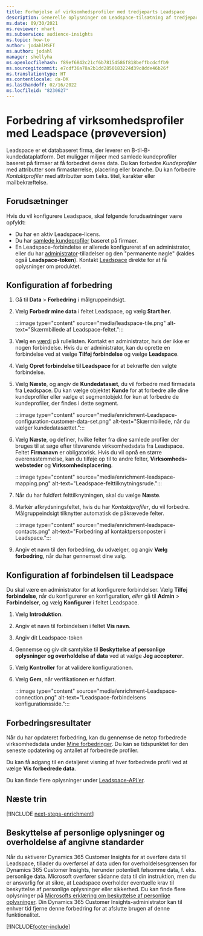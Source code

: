 ```yaml
---
title: Forhøjelse af virksomhedsprofiler med tredjeparts Leadspace
description: Generelle oplysninger om Leadspace-tilsætning af tredjepart.
ms.date: 09/30/2021
ms.reviewer: mhart
ms.subservice: audience-insights
ms.topic: how-to
author: jodahlMSFT
ms.author: jodahl
manager: shellyha
ms.openlocfilehash: f89ef6842c21cf6b78154586f818beffbcdcffb9
ms.sourcegitcommit: e7cdf36a78a2b1dd2850183224d39c8dde46b26f
ms.translationtype: HT
ms.contentlocale: da-DK
ms.lasthandoff: 02/16/2022
ms.locfileid: "8230627"
---
```

# <a name="enrichment-of-company-profiles-with-leadspace-preview"></a>Forbedring af virksomhedsprofiler med Leadspace (prøveversion)

Leadspace er et databaseret firma, der leverer en B-til-B-kundedataplatform. Det muliggør miljøer med samlede kundeprofiler baseret på firmaer at få forbedret deres data. Du kan forbedre *Kundeprofiler* med attributter som firmastørrelse, placering eller branche. Du kan forbedre *Kontaktprofiler* med attributter som f.eks. titel, karakter eller mailbekræftelse.

## <a name="prerequisites"></a>Forudsætninger

Hvis du vil konfigurere Leadspace, skal følgende forudsætninger være opfyldt:

- Du har en aktiv Leadspace-licens.
- Du har [samlede kundeprofiler](customer-profiles.md) baseret på firmaer.
- En Leadspace-forbindelse er allerede konfigureret af en administrator, eller du har [administrator](permissions.md#administrator)-tilladelser og den "permanente nøgle" (kaldes også **Leadspace-token**). Kontakt [Leadspace](https://www.leadspace.com/leadspace-microsoft-dynamics-365/) direkte for at få oplysninger om produktet.

## <a name="configure-the-enrichment"></a>Konfiguration af forbedring

1. Gå til **Data** > **Forbedring** i målgruppeindsigt.

1. Vælg **Forbedr mine data** i feltet Leadspace, og vælg **Start her**.

   :::image type="content" source="media/leadspace-tile.png" alt-text="Skærmbillede af Leadspace-feltet.":::

1. Vælg en [værdi](connections.md) på rullelisten. Kontakt en administrator, hvis der ikke er nogen forbindelse. Hvis du er administrator, kan du oprette en forbindelse ved at vælge **Tilføj forbindelse** og vælge **Leadspace**. 

1. Vælg **Opret forbindelse til Leadspace** for at bekræfte den valgte forbindelse.

1. Vælg **Næste**, og angiv de **Kundedatasæt**, du vil forbedre med firmadata fra Leadspace. Du kan vælge objektet **Kunde** for at forbedre alle dine kundeprofiler eller vælge et segmentobjekt for kun at forbedre de kundeprofiler, der findes i dette segment.

    :::image type="content" source="media/enrichment-Leadspace-configuration-customer-data-set.png" alt-text="Skærmbillede, når du vælger kundedatasættet.":::

1. Vælg **Næste**, og definer, hvilke felter fra dine samlede profiler der bruges til at søge efter tilsvarende virksomhedsdata fra Leadspace. Feltet **Firmanavn** er obligatorisk. Hvis du vil opnå en større overensstemmelse, kan du tilføje op til to andre felter, **Virksomheds-websteder** og **Virksomhedsplacering**.

   :::image type="content" source="media/enrichment-leadspace-mapping.png" alt-text="Leadspace-felttilknytningsrude.":::

1. Når du har fuldført felttilknytningen, skal du vælge **Næste**.

1. Markér afkrydsningsfeltet, hvis du har *Kontaktprofiler*, du vil forbedre. Målgruppeindsigt tilknytter automatisk de påkrævede felter.

   :::image type="content" source="media/enrichment-leadspace-contacts.png" alt-text="Forbedring af kontaktpersonposter i Leadspace.":::
 
1. Angiv et navn til den forbedring, du udvælger, og angiv **Vælg forbedring**, når du har gennemset dine valg.


## <a name="configure-the-connection-for-leadspace"></a>Konfiguration af forbindelsen til Leadspace 

Du skal være en administrator for at konfigurere forbindelser. Vælg **Tilføj forbindelse**, når du konfigurerer en konfiguration, *eller* gå til **Admin** > **Forbindelser**, og vælg **Konfigurer** i feltet Leadspace.

1. Vælg **Introduktion**. 

1. Angiv et navn til forbindelsen i feltet **Vis navn**.

1. Angiv dit Leadspace-token

1. Gennemse og giv dit samtykke til **Beskyttelse af personlige oplysninger og overholdelse af data** ved at vælge **Jeg accepterer**.

1. Vælg **Kontroller** for at validere konfigurationen.

1. Vælg **Gem**, når verifikationen er fuldført.
   
   :::image type="content" source="media/enrichment-Leadspace-connection.png" alt-text="Leadspace-forbindelsens konfigurationsside.":::

## <a name="enrichment-results"></a>Forbedringsresultater

Når du har opdateret forbedring, kan du gennemse de netop forbedrede virksomhedsdata under [Mine forbedringer](enrichment-hub.md). Du kan se tidspunktet for den seneste opdatering og antallet af forbedrede profiler.

Du kan få adgang til en detaljeret visning af hver forbedrede profil ved at vælge **Vis forbedrede data**.

Du kan finde flere oplysninger under [Leadspace-API'er](https://support.leadspace.com/hc/en-us/sections/201997649-API).

## <a name="next-steps"></a>Næste trin


[!INCLUDE [next-steps-enrichment](../includes/next-steps-enrichment.md)]

## <a name="data-privacy-and-compliance"></a>Beskyttelse af personlige oplysninger og overholdelse af angivne standarder

Når du aktiverer Dynamics 365 Customer Insights for at overføre data til Leadspace, tillader du overførsel af data uden for overholdelsesgrænsen for Dynamics 365 Customer Insights, herunder potentielt følsomme data, f. eks. personlige data. Microsoft overfører sådanne data til din instruktion, men du er ansvarlig for at sikre, at Leadspace overholder eventuelle krav til beskyttelse af personlige oplysninger eller sikkerhed. Du kan finde flere oplysninger på [Microsofts erklæring om beskyttelse af personlige oplysninger](https://go.microsoft.com/fwlink/?linkid=396732).
Din Dynamics 365 Customer Insights-administrator kan til enhver tid fjerne denne forbedring for at afslutte brugen af denne funktionalitet.


[!INCLUDE[footer-include](../includes/footer-banner.md)]
